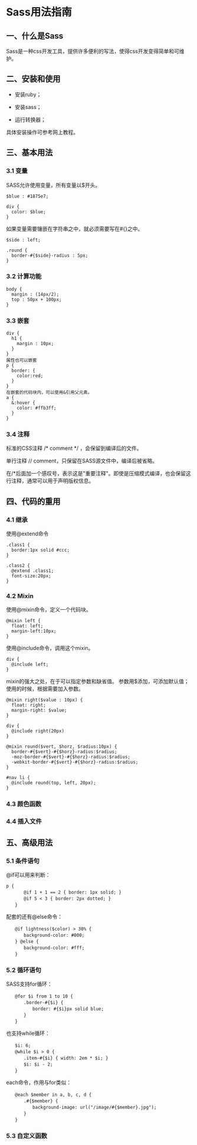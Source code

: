 

# Sass用法指南

## 一、什么是Sass
Sass是一种css开发工具，提供许多便利的写法，使得css开发变得简单和可维护。

## 二、安装和使用

- 安装ruby；
 
- 安装sass；

- 运行转换器；

具体安装操作可参考网上教程。

## 三、基本用法

### 3.1 变量

SASS允许使用变量，所有变量以$开头。
    
    $blue : #1875e7;
    
    div {
      color: $blue;
    }

如果变量需要镶嵌在字符串之中，就必须需要写在#{}之中。

    $side : left;
    
    .round {
      border-#{$side}-radius : 5px;
    }

### 3.2 计算功能

    body {
      margin : (14px/2);
      top : 50px + 100px;
    }

### 3.3  嵌套

    div {
      h1 {
        margin : 10px;
      }
    }
    属性也可以嵌套
    p {
      border: {
        color:red;
      }
    }
    在嵌套的代码块内，可以使用&引用父元素。
    a {
      &:hover {
        color: #ffb3ff;
      }
    }

### 3.4 注释

标准的CSS注释 /* comment */ ，会保留到编译后的文件。

单行注释 // comment，只保留在SASS源文件中，编译后被省略。

在/*后面加一个感叹号，表示这是"重要注释"。即使是压缩模式编译，也会保留这行注释，通常可以用于声明版权信息。


## 四、代码的重用

### 4.1 继承

使用@extend命令

    .class1 {
      border:1px solid #ccc;
    }
    
    .class2 {
      @extend .class1;
      font-size:20px;
    }

### 4.2 Mixin

使用@mixin命令，定义一个代码块。

    @mixin left {
      float: left;
      margin-left:10px;
    }

使用@include命令，调用这个mixin。

    div {
      @include left;
    }

mixin的强大之处，在于可以指定参数和缺省值。
参数用$添加，可添加默认值；
使用的时候，根据需要加入参数。

    @mixin right($value : 10px) {
      float: right;
      margin-right: $value;
    }
    
    div {
      @include right(20px)
    }
    
    @mixin round($vert, $horz, $radius:10px) {
      border-#{$vert}-#{$horz}-radius:$radius;
      -moz-border-#{$vert}-#{$horz}-radius:$radius;
      -webkit-border-#{$vert}-#{$horz}-radius:$radius;
    }
    
    #nav li {
      @include round(top, left, 20px);
    }


### 4.3 颜色函数

### 4.4 插入文件

## 五、高级用法

### 5.1 条件语句

@if可以用来判断：

    p {
    　　　　@if 1 + 1 == 2 { border: 1px solid; }
    　　　　@if 5 < 3 { border: 2px dotted; }
    　　}

配套的还有@else命令：

    　　@if lightness($color) > 30% {
    　　　　background-color: #000;
    　　} @else {
    　　　　background-color: #fff;
    　　}


### 5.2 循环语句

SASS支持for循环：

    　　@for $i from 1 to 10 {
    　　　　.border-#{$i} {
    　　　　　　border: #{$i}px solid blue;
    　　　　}
    　　}

也支持while循环：

    　　$i: 6;
    　　@while $i > 0 {
    　　　　.item-#{$i} { width: 2em * $i; }
    　　　　$i: $i - 2;
    　　}

each命令，作用与for类似：

    　　@each $member in a, b, c, d {
    　　　　.#{$member} {
    　　　　　　background-image: url("/image/#{$member}.jpg");
    　　　　}
    　　}

### 5.3 自定义函数















